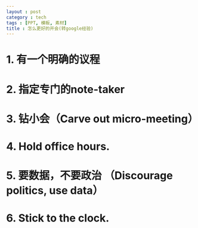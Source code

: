 ```yaml
---
layout : post
category : tech
tags : [PPT, 模板, 素材]
title : 怎么更好的开会(转google经验)
---
```


# 1. 有一个明确的议程

# 2. 指定专门的note-taker

# 3. 钻小会（Carve out micro-meeting）

# 4. Hold office hours.

# 5. 要数据，不要政治 （Discourage politics, use data）

# 6. Stick to the clock.